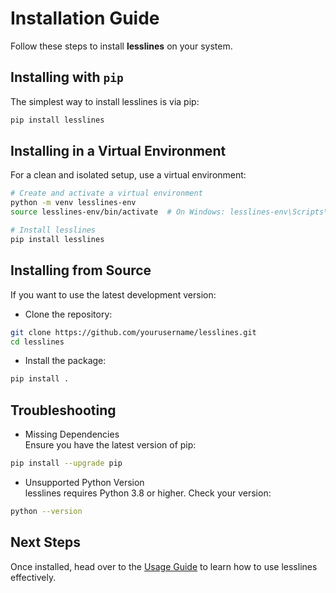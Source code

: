 # Installation Guide
Follow these steps to install **lesslines** on your system.


## Installing with `pip`
The simplest way to install lesslines is via pip:

```bash
pip install lesslines
```

## Installing in a Virtual Environment
For a clean and isolated setup, use a virtual environment:

```bash
# Create and activate a virtual environment
python -m venv lesslines-env
source lesslines-env/bin/activate  # On Windows: lesslines-env\Scripts\activate

# Install lesslines
pip install lesslines
```

## Installing from Source
If you want to use the latest development version:

+ Clone the repository:
```bash
git clone https://github.com/yourusername/lesslines.git
cd lesslines
```
+ Install the package:
```bash
pip install .
```

## Troubleshooting
+ Missing Dependencies <br>
Ensure you have the latest version of pip:
```bash
pip install --upgrade pip
```
+ Unsupported Python Version <br>
lesslines requires Python 3.8 or higher. Check your version: <br>
```bash
python --version
```

## Next Steps
Once installed, head over to the [Usage Guide](usage.md) to learn how to use lesslines effectively.
